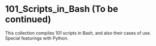 # 101_Scripts_in_Bash (To be continued)
This collection compiles 101 scripts in Bash, and also their cases of use. Special featurings with Python.
